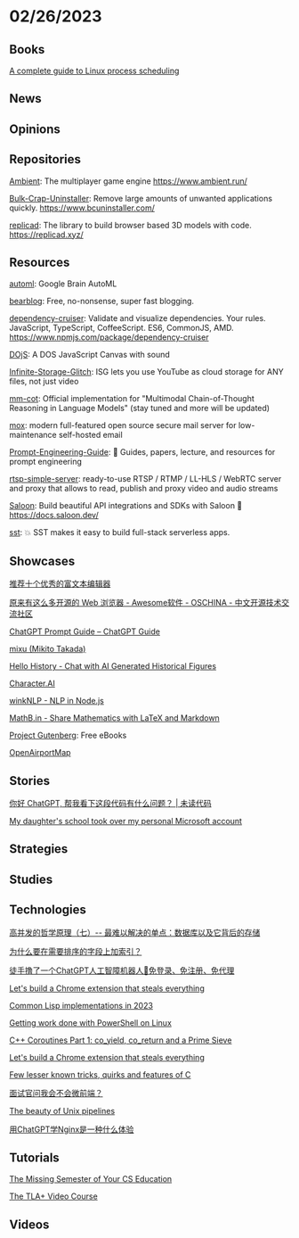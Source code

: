 # 02/26/2023

## Books
[A complete guide to Linux process scheduling](https://trepo.tuni.fi/bitstream/handle/10024/96864/GRADU-1428493916.pdf)

## News

## Opinions

## Repositories
[Ambient](https://github.com/AmbientRun/Ambient): The multiplayer game engine https://www.ambient.run/

[Bulk-Crap-Uninstaller](https://github.com/Klocman/Bulk-Crap-Uninstaller): Remove large amounts of unwanted applications quickly. https://www.bcuninstaller.com/

[replicad](https://github.com/sgenoud/replicad): The library to build browser based 3D models with code. https://replicad.xyz/

## Resources
[automl](https://github.com/google/automl): Google Brain AutoML

[bearblog](https://github.com/HermanMartinus/bearblog/): Free, no-nonsense, super fast blogging.

[dependency-cruiser](https://github.com/sverweij/dependency-cruiser): Validate and visualize dependencies. Your rules. JavaScript, TypeScript, CoffeeScript. ES6, CommonJS, AMD. https://www.npmjs.com/package/dependency-cruiser

[DOjS](https://github.com/SuperIlu/DOjS): A DOS JavaScript Canvas with sound

[Infinite-Storage-Glitch](https://github.com/DvorakDwarf/Infinite-Storage-Glitch): ISG lets you use YouTube as cloud storage for ANY files, not just video

[mm-cot](https://github.com/amazon-science/mm-cot): Official implementation for "Multimodal Chain-of-Thought Reasoning in Language Models" (stay tuned and more will be updated)

[mox](https://github.com/mjl-/mox): modern full-featured open source secure mail server for low-maintenance self-hosted email

[Prompt-Engineering-Guide](https://github.com/dair-ai/Prompt-Engineering-Guide): 🐙 Guides, papers, lecture, and resources for prompt engineering

[rtsp-simple-server](https://github.com/aler9/rtsp-simple-server): ready-to-use RTSP / RTMP / LL-HLS / WebRTC server and proxy that allows to read, publish and proxy video and audio streams

[Saloon](https://github.com/Sammyjo20/Saloon): Build beautiful API integrations and SDKs with Saloon 🤠 https://docs.saloon.dev/

[sst](https://github.com/serverless-stack/sst): 💥 SST makes it easy to build full-stack serverless apps.

## Showcases
[推荐十个优秀的富文本编辑器](https://juejin.cn/post/7201883287937990712)

[原来有这么多开源的 Web 浏览器 - Awesome软件 - OSCHINA - 中文开源技术交流社区](https://www.oschina.net/project/awesome?columnId=45)

[ChatGPT Prompt Guide – ChatGPT Guide](https://chatgptguide.pro/chatgpt-prompt-guide/)

[mixu (Mikito Takada)](https://github.com/mixu)

[Hello History - Chat with AI Generated Historical Figures](https://www.hellohistory.ai/)

[Character.AI](https://beta.character.ai/)

[winkNLP - NLP in Node.js](https://winkjs.org/wink-nlp/)

[MathB.in - Share Mathematics with LaTeX and Markdown](https://mathb.in/1)

[Project Gutenberg](https://www.gutenberg.org/): Free eBooks

[OpenAirportMap](https://openairportmap.org/EDDF#map=13/50.022953/8.544710)

## Stories
[你好 ChatGPT, 帮我看下这段代码有什么问题？ | 未读代码](https://www.wdbyte.com/java/chatgpt-files-list.html)

[My daughter's school took over my personal Microsoft account](https://www.jeffgeerling.com/blog/2023/my-daughters-school-took-over-my-personal-microsoft-account)

## Strategies

## Studies

## Technologies
[高并发的哲学原理（七）-- 最难以解决的单点：数据库以及它背后的存储](https://mp.weixin.qq.com/s?__biz=MzkxOTQzNjYzNg==&mid=2247483878&idx=1&sn=71f7e9bb0331f5b0e7cdffe890c3e571&chksm=c1a36dd5f6d4e4c35abfa65046e89282ccc122d4e12d578714b654a3cfb6c2e4729eed45df05&token=867072923&lang=zh_CN#rd)

[为什么要在需要排序的字段上加索引？](https://juejin.cn/post/7202557470342299703)

[徒手撸了一个ChatGPT人工智障机器人🤖免登录、免注册、免代理](https://juejin.cn/post/7202207482193920056)

[Let's build a Chrome extension that steals everything](https://mattfrisbie.substack.com/p/spy-chrome-extension)

[Common Lisp implementations in 2023](https://www.n16f.net/blog/common-lisp-implementations-in-2023/)

[Getting work done with PowerShell on Linux](https://www.deusinmachina.net/p/powershell)

[C++ Coroutines Part 1: co_yield, co_return and a Prime Sieve](https://nigeltao.github.io/blog/2023/cpp-coro-part-1-yield-return-prime-sieve.html)

[Let's build a Chrome extension that steals everything](https://mattfrisbie.substack.com/p/spy-chrome-extension)

[Few lesser known tricks, quirks and features of C](https://blog.joren.ga/less-known-c)

[面试官问我会不会微前端？](https://juejin.cn/post/7203266679601791034)

[The beauty of Unix pipelines](https://prithu.dev/posts/unix-pipeline/)

[用ChatGPT学Nginx是一种什么体验](https://juejin.cn/post/7204060150704422971)

## Tutorials
[The Missing Semester of Your CS Education](https://missing.csail.mit.edu/)

[The TLA+ Video Course](https://lamport.azurewebsites.net/video/videos.html?)

## Videos
